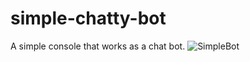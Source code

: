 # simple-chatty-bot
A simple console that works as a chat bot.
![SimpleBot](https://user-images.githubusercontent.com/65969444/96375625-f8ea1880-1171-11eb-86bc-55ae0ec89918.gif)

